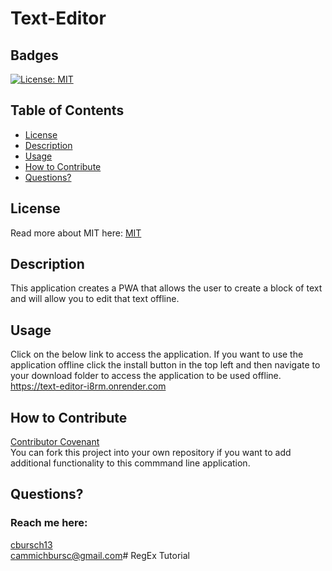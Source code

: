 # Text-Editor
  ## Badges
  [![License: MIT](https://img.shields.io/badge/License-MIT-yellow.svg)](https://opensource.org/licenses/MIT)

  ## Table of Contents
  * [License](#license)
  * [Description](#description)
  * [Usage](#usage)
  * [How to Contribute](#how-to-contribute)
  * [Questions?](#questions)

  ## License
  Read more about MIT here:
  [MIT](https://opensource.org/licenses/MIT)

  ## Description
  This application creates a PWA that allows the user to create a block of text and will allow you to edit that text offline.


  ## Usage
  Click on the below link to access the application. If you want to use the application offline click the install button in the top left and then navigate to your download folder to access the application to be used offline.
  https://text-editor-i8rm.onrender.com

  ## How to Contribute
  [Contributor Covenant](https://www.contributor-covenant.org/)  
  You can fork this project into your own repository if you want to add additional functionality to this commmand line application.


  ## Questions?
  ### Reach me here: 
  [cbursch13](https://github.com/cbursch13)  
  cammichbursc@gmail.com# RegEx Tutorial

